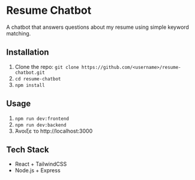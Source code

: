 # Resume Chatbot
A chatbot that answers questions about my resume using simple keyword matching.


## Installation
1. Clone the repo: `git clone https://github.com/<username>/resume-chatbot.git`
2. `cd resume-chatbot`
3. `npm install`

## Usage
1. `npm run dev:frontend`
2. `npm run dev:backend`
3. Άνοιξε το http://localhost:3000

## Tech Stack
- React + TailwindCSS
- Node.js + Express
